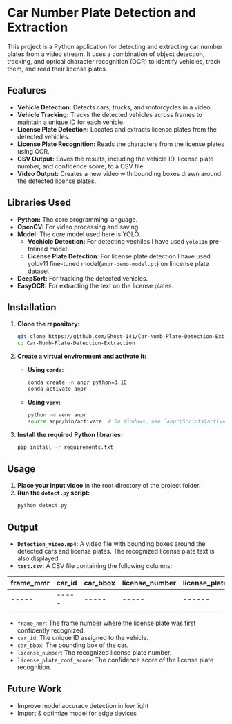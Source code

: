 # Car Number Plate Detection and Extraction

This project is a Python application for detecting and extracting car number plates from a video stream. It uses a combination of object detection, tracking, and optical character recognition (OCR) to identify vehicles, track them, and read their license plates.

## Features

*   **Vehicle Detection:** Detects cars, trucks, and motorcycles in a video.
*   **Vehicle Tracking:** Tracks the detected vehicles across frames to maintain a unique ID for each vehicle.
*   **License Plate Detection:** Locates and extracts license plates from the detected vehicles.
*   **License Plate Recognition:** Reads the characters from the license plates using OCR.
*   **CSV Output:** Saves the results, including the vehicle ID, license plate number, and confidence score, to a CSV file.
*   **Video Output:** Creates a new video with bounding boxes drawn around the detected license plates.

## Libraries Used

*   **Python:** The core programming language.
*   **OpenCV:** For video processing and saving.
*   **Model:** The core model used here is YOLO.
    * **Vechicle Detection:** For detecting vechiles I have used `yolo11n` pre-trained model.
    * **License Plate Detection:** For license plate detection I have used yolov11 fine-tuned model(`anpr-demo-model.pt`) on lincense plate dataset
*   **DeepSort:** For tracking the detected vehicles.
*   **EasyOCR:** For extracting the text on the license plates.

## Installation

1.  **Clone the repository:**
    ```bash
    git clone https://github.com/Ghost-141/Car-Numb-Plate-Detection-Extraction.git
    cd Car-Numb-Plate-Detection-Extraction
    ```

2.  **Create a virtual environment and activate it:**

    *   **Using `conda`:**
        ```bash
        conda create -n anpr python=3.10
        conda activate anpr
        ```

    *   **Using `venv`:**
        ```bash
        python -m venv anpr
        source anpr/bin/activate  # On Windows, use `anpr\Scripts\activate`
        ```

3.  **Install the required Python libraries:**
    ```bash
    pip install -r requirements.txt
    ```

## Usage

1.  **Place your input video** in the root directory of the project folder.
2.  **Run the `detect.py` script:**
    ```bash
    python detect.py
    ```

## Output

*   **`Detection_video.mp4`:** A video file with bounding boxes around the detected cars and license plates. The recognized license plate text is also displayed.
*   **`test.csv`:** A CSV file containing the following columns:

frame_mmr|car_id|car_bbox|license_number|license_plate_conf_score
-----|-----|-----|-----|------|
-----|-----|-----|-----|------|
|                             |

*   `frame_nmr`: The frame number where the license plate was first confidently recognized.
*   `car_id`: The unique ID assigned to the vehicle.
*   `car_bbox`: The bounding box of the car.
*   `license_number`: The recognized license plate number.
*   `license_plate_conf_score`: The confidence score of the license plate recognition.


## Future Work

- Improve model accuracy detection in low light 
- Import & optimize model for edge devices